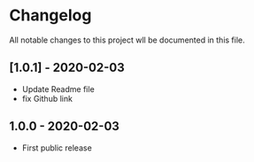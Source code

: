 # Changelog
All notable changes to this project wll be documented in this file.


## [1.0.1] - 2020-02-03
- Update Readme file
- fix Github link

## 1.0.0 - 2020-02-03
- First public release